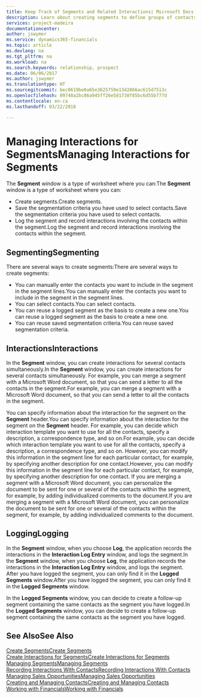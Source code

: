 ```yaml
---
title: Keep Track of Segments and Related Interactions| Microsoft Docs
description: Learn about creating segments to define groups of contacts and specifying interactions for segments.
services: project-madeira
documentationcenter: 
author: jswymer
ms.service: dynamics365-financials
ms.topic: article
ms.devlang: na
ms.tgt_pltfrm: na
ms.workload: na
ms.search.keywords: relationship, prospect
ms.date: 06/06/2017
ms.author: jswymer
ms.translationtype: HT
ms.sourcegitcommit: bec0619be0a65e3625759e13d2866ac615d7513c
ms.openlocfilehash: 09748a2bc86a945ff26e581738f85bc6d55b777d
ms.contentlocale: en-ca
ms.lasthandoff: 03/22/2018

---
```

# <a name="managing-interactions-for-segments"></a><span data-ttu-id="d66ea-103">Managing Interactions for Segments</span><span class="sxs-lookup"><span data-stu-id="d66ea-103">Managing Interactions for Segments</span></span>
<span data-ttu-id="d66ea-104">The **Segment** window is a type of worksheet where you can:</span><span class="sxs-lookup"><span data-stu-id="d66ea-104">The **Segment** window is a type of worksheet where you can:</span></span>

* <span data-ttu-id="d66ea-105">Create segments.</span><span class="sxs-lookup"><span data-stu-id="d66ea-105">Create segments.</span></span>
* <span data-ttu-id="d66ea-106">Save the segmentation criteria you have used to select contacts.</span><span class="sxs-lookup"><span data-stu-id="d66ea-106">Save the segmentation criteria you have used to select contacts.</span></span>
* <span data-ttu-id="d66ea-107">Log the segment and record interactions involving the contacts within the segment.</span><span class="sxs-lookup"><span data-stu-id="d66ea-107">Log the segment and record interactions involving the contacts within the segment.</span></span>

## <a name="segmenting"></a><span data-ttu-id="d66ea-108">Segmenting</span><span class="sxs-lookup"><span data-stu-id="d66ea-108">Segmenting</span></span>
<span data-ttu-id="d66ea-109">There are several ways to create segments:</span><span class="sxs-lookup"><span data-stu-id="d66ea-109">There are several ways to create segments:</span></span>

* <span data-ttu-id="d66ea-110">You can manually enter the contacts you want to include in the segment in the segment lines.</span><span class="sxs-lookup"><span data-stu-id="d66ea-110">You can manually enter the contacts you want to include in the segment in the segment lines.</span></span>
* <span data-ttu-id="d66ea-111">You can select contacts.</span><span class="sxs-lookup"><span data-stu-id="d66ea-111">You can select contacts.</span></span>
* <span data-ttu-id="d66ea-112">You can reuse a logged segment as the basis to create a new one.</span><span class="sxs-lookup"><span data-stu-id="d66ea-112">You can reuse a logged segment as the basis to create a new one.</span></span>
* <span data-ttu-id="d66ea-113">You can reuse saved segmentation criteria.</span><span class="sxs-lookup"><span data-stu-id="d66ea-113">You can reuse saved segmentation criteria.</span></span>

## <a name="interactions"></a><span data-ttu-id="d66ea-114">Interactions</span><span class="sxs-lookup"><span data-stu-id="d66ea-114">Interactions</span></span>
<span data-ttu-id="d66ea-115">In the **Segment** window, you can create interactions for several contacts simultaneously.</span><span class="sxs-lookup"><span data-stu-id="d66ea-115">In the **Segment** window, you can create interactions for several contacts simultaneously.</span></span> <span data-ttu-id="d66ea-116">For example, you can merge a segment with a Microsoft Word document, so that you can send a letter to all the contacts in the segment.</span><span class="sxs-lookup"><span data-stu-id="d66ea-116">For example, you can merge a segment with a Microsoft Word document, so that you can send a letter to all the contacts in the segment.</span></span>

<span data-ttu-id="d66ea-117">You can specify information about the interaction for the segment on the **Segment** header.</span><span class="sxs-lookup"><span data-stu-id="d66ea-117">You can specify information about the interaction for the segment on the **Segment** header.</span></span> <span data-ttu-id="d66ea-118">For example, you can decide which interaction template you want to use for all the contacts, specify a description, a correspondence type, and so on.</span><span class="sxs-lookup"><span data-stu-id="d66ea-118">For example, you can decide which interaction template you want to use for all the contacts, specify a description, a correspondence type, and so on.</span></span> <span data-ttu-id="d66ea-119">However, you can modify this information in the segment line for each particular contact, for example, by specifying another description for one contact.</span><span class="sxs-lookup"><span data-stu-id="d66ea-119">However, you can modify this information in the segment line for each particular contact, for example, by specifying another description for one contact.</span></span> <span data-ttu-id="d66ea-120">If you are merging a segment with a Microsoft Word document, you can personalize the document to be sent for one or several of the contacts within the segment, for example, by adding individualized comments to the document.</span><span class="sxs-lookup"><span data-stu-id="d66ea-120">If you are merging a segment with a Microsoft Word document, you can personalize the document to be sent for one or several of the contacts within the segment, for example, by adding individualized comments to the document.</span></span>

## <a name="logging"></a><span data-ttu-id="d66ea-121">Logging</span><span class="sxs-lookup"><span data-stu-id="d66ea-121">Logging</span></span>
<span data-ttu-id="d66ea-122">In the **Segment** window, when you choose **Log**, the application records the interactions in the **Interaction Log Entry** window, and logs the segment.</span><span class="sxs-lookup"><span data-stu-id="d66ea-122">In the **Segment** window, when you choose **Log**, the application records the interactions in the **Interaction Log Entry** window, and logs the segment.</span></span> <span data-ttu-id="d66ea-123">After you have logged the segment, you can only find it in the **Logged Segments** window.</span><span class="sxs-lookup"><span data-stu-id="d66ea-123">After you have logged the segment, you can only find it in the **Logged Segments** window.</span></span>

<span data-ttu-id="d66ea-124">In the **Logged Segments** window, you can decide to create a follow-up segment containing the same contacts as the segment you have logged.</span><span class="sxs-lookup"><span data-stu-id="d66ea-124">In the **Logged Segments** window, you can decide to create a follow-up segment containing the same contacts as the segment you have logged.</span></span>

## <a name="see-also"></a><span data-ttu-id="d66ea-125">See Also</span><span class="sxs-lookup"><span data-stu-id="d66ea-125">See Also</span></span>
[<span data-ttu-id="d66ea-126">Create Segments</span><span class="sxs-lookup"><span data-stu-id="d66ea-126">Create Segments</span></span>](marketing-how-create-segment.md)  
[<span data-ttu-id="d66ea-127">Create Interactions for Segments</span><span class="sxs-lookup"><span data-stu-id="d66ea-127">Create Interactions for Segments</span></span>](marketing-how-create-interactions.md)  
[<span data-ttu-id="d66ea-128">Managing Segments</span><span class="sxs-lookup"><span data-stu-id="d66ea-128">Managing Segments</span></span>](marketing-segments.md)  
[<span data-ttu-id="d66ea-129">Recording Interactions With Contacts</span><span class="sxs-lookup"><span data-stu-id="d66ea-129">Recording Interactions With Contacts</span></span>](marketing-interactions.md)  
[<span data-ttu-id="d66ea-130">Managing Sales Opportunities</span><span class="sxs-lookup"><span data-stu-id="d66ea-130">Managing Sales Opportunities</span></span>](marketing-manage-sales-opportunities.md)  
[<span data-ttu-id="d66ea-131">Creating and Managing Contacts</span><span class="sxs-lookup"><span data-stu-id="d66ea-131">Creating and Managing Contacts</span></span>](marketing-contacts.md)  
[<span data-ttu-id="d66ea-132">Working with Financials</span><span class="sxs-lookup"><span data-stu-id="d66ea-132">Working with Financials</span></span>](ui-work-product.md)

